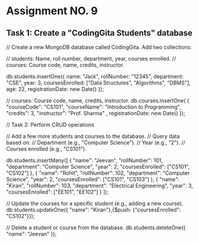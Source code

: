 # Assignment NO. 9
## Task 1: Create a "CodingGita Students" database


// Create a new MongoDB database called CodingGita. Add two collections:

// students: Name, roll number, department, year, courses enrolled.
// courses: Course code, name, credits, instructor.

db.students.insertOne({
  name: "Jack",
  rollNumber: "12345",
  department: "CSE",
  year: 3,
  coursesEnrolled: ["Data Structures", "Algorithms", "DBMS"],
  age: 22,
  registrationDate: new Date()
}); 




// courses: Course code, name, credits, instructor.
db.courses.insertOne(
    { 
      "courseCode": "CS101", 
      "courseName": "Introduction to Programming", 
      "credits": 3, 
      "instructor": "Prof. Sharma" ,
    registrationDate: new Date()
    });




//     Task 2: Perform CRUD operations

// Add a few more students and courses to the database.
// Query data based on:
// Department (e.g., "Computer Science").
// Year (e.g., "2").
// Courses enrolled (e.g., "CS101").


db.students.insertMany([
    { 
      "name": "Jeevan",
      "rollNumber": 101,
      "department": "Computer Science",
      "year": 2,
      "coursesEnrolled": ["CS101", "CS102"]
    },
    { 
      "name": "Rohit",
      "rollNumber": 102,
      "department": "Computer Science",
      "year": 2,
      "coursesEnrolled": ["CS101", "CS103"]
    },
    { 
      "name": "Kiran",
      "rollNumber": 103,
      "department": "Electrical Engineering",
      "year": 3,
      "coursesEnrolled": ["EE101", "EE102"]
    }
  ]);
  

// Update the courses for a specific student (e.g., adding a new course).
db.students.updateOne({ "name": "Kiran"},{$push: {"coursesEnrolled": "CS102"}});

// Delete a student or course from the database.
db.students.deleteOne({ "name": "Jeevan" });
